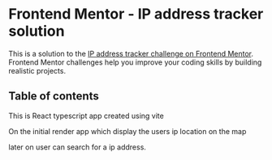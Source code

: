 # Frontend Mentor - IP address tracker solution

This is a solution to the [IP address tracker challenge on Frontend Mentor](https://www.frontendmentor.io/challenges/ip-address-tracker-I8-0yYAH0). Frontend Mentor challenges help you improve your coding skills by building realistic projects. 

## Table of contents


This is React typescript app created using vite

On the initial render app which display the users ip location on the map 

later on user can search for a ip address.